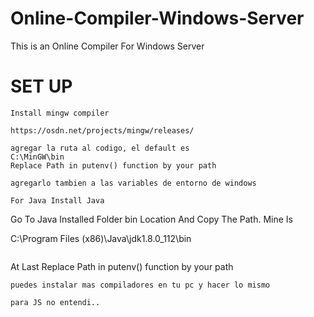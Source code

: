 # Online-Compiler-Windows-Server
This is an Online Compiler For Windows Server 

# SET UP

```
Install mingw compiler

https://osdn.net/projects/mingw/releases/
```

```
agregar la ruta al codigo, el default es
C:\MinGW\bin
Replace Path in putenv() function by your path
```

```
agregarlo tambien a las variables de entorno de windows

```


```
For Java Install Java
```
Go To Java Installed Folder bin Location And Copy The Path. Mine Is

C:\Program Files (x86)\Java\jdk1.8.0_112\bin

```

```
At Last Replace Path in putenv() function by your path
```
puedes instalar mas compiladores en tu pc y hacer lo mismo

para JS no entendi..

